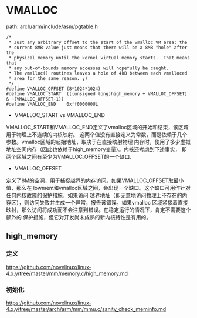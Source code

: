 VMALLOC
========================================

path: arch/arm/include/asm/pgtable.h
```
/*
 * Just any arbitrary offset to the start of the vmalloc VM area: the
 * current 8MB value just means that there will be a 8MB "hole" after the
 * physical memory until the kernel virtual memory starts.  That means that
 * any out-of-bounds memory accesses will hopefully be caught.
 * The vmalloc() routines leaves a hole of 4kB between each vmalloced
 * area for the same reason. ;)
 */
#define VMALLOC_OFFSET (8*1024*1024)
#define VMALLOC_START  (((unsigned long)high_memory + VMALLOC_OFFSET) & ~(VMALLOC_OFFSET-1))
#define VMALLOC_END    0xff000000UL
```

* VMALLOC_START vs VMALLOC_END

VMALLOC_START和VMALLOC_END定义了vmalloc区域的开始和结束，该区域用于物理上不连续的内核映射。
这两个值没有直接定义为常数，而是依赖于几个参数。vmalloc区域的起始地址，取决于在直接映射物理
内存时，使用了多少虚拟地址空间内存（因此也依赖于high_memory变量）。内核还考虑到下述事实，
即两个区域之间有至少为VMALLOC_OFFSET的一个缺口.

* VMALLOC_OFFSET

定义了8M的空洞，用于捕捉越界的内存访问。如果VMALLOC_OFFSET取最小值，那么在
lowmem和vmalloc区域之间，会出现一个缺口。这个缺口可用作针对任何内核故障的保护措施。如果访问
越界地址（即无意地访问物理上不存在的内存区），则访问失败并生成一个异常，报告该错误。如果vmalloc
区域紧接着直接映射，那么访问将成功而不会注意到错误。在稳定运行的情况下，肯定不需要这个额外的
保护措施，但它对开发尚未成熟的新内核特性是有用的。

high_memory
----------------------------------------

### 定义

https://github.com/novelinux/linux-4.x.y/tree/master/mm/memory.c/high_memory.md

### 初始化

https://github.com/novelinux/linux-4.x.y/tree/master/arch/arm/mm/mmu.c/sanity_check_meminfo.md
